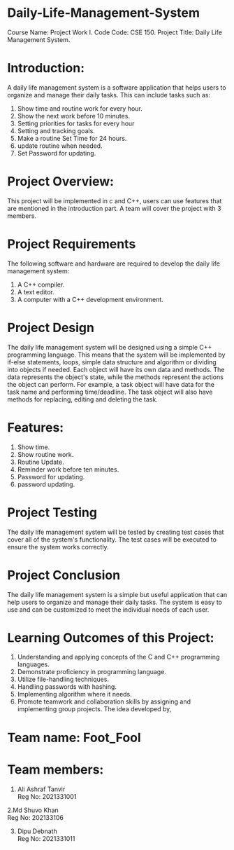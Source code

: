 # Daily-Life-Management-System
Course Name: Project Work I.
Code Code: CSE 150.
Project Title: Daily Life Management System.
# Introduction:
A daily life management system is a software application that helps users to organize and
manage their daily tasks. This can include tasks such as:
1. Show time and routine work for every hour.
2. Show the next work before 10 minutes.
3. Setting priorities for tasks for every hour
4. Setting and tracking goals.
5. Make a routine Set Time for 24 hours.
6. update routine when needed.
7. Set Password for updating.
# Project Overview:
This project will be implemented in c and C++, users can use features that are mentioned in the
introduction part. A team will cover the project with 3 members.
# Project Requirements
The following software and hardware are required to develop the daily life management system:
1. A C++ compiler.
2. A text editor.
3. A computer with a C++ development environment.
# Project Design
The daily life management system will be designed using a simple C++ programming language.
This means that the system will be implemented by if-else statements, loops, simple data
structure and algorithm or dividing into objects if needed.
Each object will have its own data and methods. The data represents the object's state, while
the methods represent the actions the object can perform. For example, a task object will have
data for the task name and performing time/deadline. The task object will also have methods for
replacing, editing and deleting the task.
# Features:
1. Show time.
2. Show routine work.
3. Routine Update.
4. Reminder work before ten minutes.
5. Password for updating.
6. password updating.
# Project Testing
The daily life management system will be tested by creating test cases that cover all of the
system's functionality. The test cases will be executed to ensure the system works correctly.
# Project Conclusion
The daily life management system is a simple but useful application that can help users to
organize and manage their daily tasks. The system is easy to use and can be customized to
meet the individual needs of each user.
# Learning Outcomes of this Project:
1. Understanding and applying concepts of the C and C++ programming languages.
2. Demonstrate proficiency in programming language.
3. Utilize file-handling techniques.
4. Handling passwords with hashing.
4. Implementing algorithm where it needs.
5. Promote teamwork and collaboration skills by assigning and implementing group projects.
The idea developed by,
# Team name: Foot_Fool

# Team members:
1. Ali Ashraf Tanvir<br>
Reg No: 2021331001<br>

2.Md Shuvo Khan<br>
Reg No: 202133106<br>

3. Dipu Debnath<br>
Reg No: 2021331011<br>

